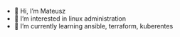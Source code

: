 - 👋 Hi, I’m Mateusz
- 👀 I’m interested in linux administration
- 🌱 I’m currently learning ansible, terraform, kuberentes


<!---
mkocmik/mkocmik is a ✨ special ✨ repository because its `README.md` (this file) appears on your GitHub profile.
You can click the Preview link to take a look at your changes.
- 💞️ I’m looking to collaborate on ...
- 📫 How to reach me ...
--->
